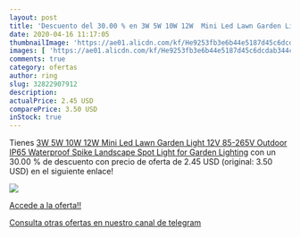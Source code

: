 ```yaml
---
layout: post
title: 'Descuento del 30.00 % en 3W 5W 10W 12W  Mini Led Lawn Garden Ligh'
date: 2020-04-16 11:17:05
thumbnailImage: 'https://ae01.alicdn.com/kf/He9253fb3e6b44e5187d45c6dcdab344cM/3W-5W-10W-12W-Mini-Led-Lawn-Garden-Light-12V-85-265V-Outdoor-IP65-Waterproof-Spike.jpg_350x350._SL200_.jpg'
images: [ 'https://ae01.alicdn.com/kf/He9253fb3e6b44e5187d45c6dcdab344cM/3W-5W-10W-12W-Mini-Led-Lawn-Garden-Light-12V-85-265V-Outdoor-IP65-Waterproof-Spike.jpg_350x350._SL200_.jpg' ]
comments: true
category: ofertas
author: ring
slug: 32822907912
description:
actualPrice: 2.45 USD
comparePrice: 3.50 USD
inStock: true
---
```


Tienes [3W 5W 10W 12W  Mini Led Lawn Garden Light 12V 85-265V Outdoor IP65 Waterproof Spike Landscape Spot Light for Garden Lighting](https://www.amazon.com/dp/32822907912/?tag=redken08-20) con un 30.00 % de descuento con precio de oferta de 2.45 USD (original: 3.50 USD) en el siguiente enlace!

[![](https://ae01.alicdn.com/kf/He9253fb3e6b44e5187d45c6dcdab344cM/3W-5W-10W-12W-Mini-Led-Lawn-Garden-Light-12V-85-265V-Outdoor-IP65-Waterproof-Spike.jpg_350x350._SL200_.jpg)](https://www.amazon.com/dp/32822907912/?tag=redken08-20)

[Accede a la oferta!!](https://www.amazon.com/dp/32822907912/?tag=redken08-20)

[Consulta otras ofertas en nuestro canal de telegram](https://t.me/s/ofertas25)

